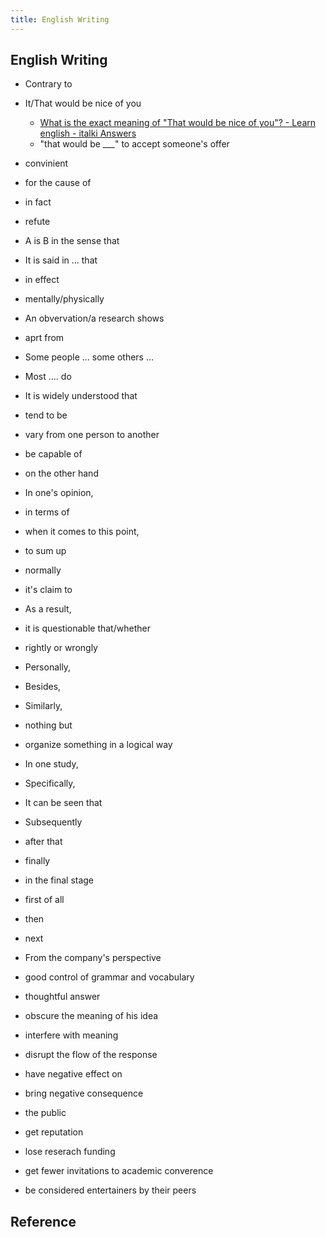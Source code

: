 ```yaml
---
title: English Writing
---
```


## English Writing

* Contrary to
* It/That would be nice of you
    * [What is the exact meaning of "That would be nice of you"? - Learn english - italki Answers](https://www.italki.com/question/337044)
    * "that would be ___" to accept someone's offer
* convinient
* for the cause of
* in fact
* refute
* A is B in the sense that
* It is said in ... that
* in effect
* mentally/physically
* An obvervation/a research shows
* aprt from
* Some people ... some others ...
* Most .... do
* It is widely understood that
* tend to be
* vary from one person to another
* be capable of
* on the other hand
* In one's opinion,
* in terms of
* when it comes to this point,
* to sum up
* normally
* it's claim to 
* As a result,
* it is questionable that/whether
* rightly or wrongly
* Personally, 
* Besides,
* Similarly,
* nothing but
* organize something in a logical way
* In one study, 
* Specifically,
* It can be seen that
* Subsequently
* after that
* finally
* in the final stage
* first of all
* then
* next
* From the company's perspective


* good control of grammar and vocabulary
* thoughtful answer
* obscure the meaning of his idea
* interfere with meaning
* disrupt the flow of the response
* have negative effect on 
* bring negative consequence
* the public
* get reputation
* lose reserach funding
* get fewer invitations to academic converence
* be considered entertainers by their peers



## Reference
